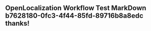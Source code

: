 <properties
ms.topic="hero-topic"
ms.test1="hero-topic"
ms.test2="test"/>


## OpenLocalization Workflow Test MarkDown b7628180-0fc3-4f44-85fd-89716b8a8edc thanks!



<!--HONumber=Aug16_HO3-->


